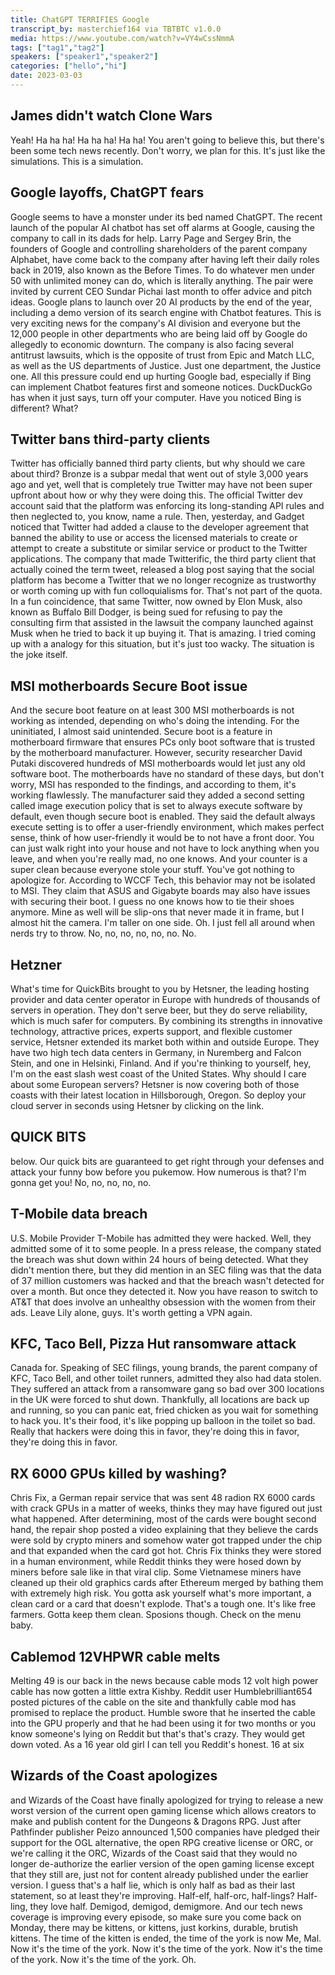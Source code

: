 ```yaml
---
title: ChatGPT TERRIFIES Google
transcript_by: masterchief164 via TBTBTC v1.0.0
media: https://www.youtube.com/watch?v=VY4wCssNmmA
tags: ["tag1","tag2"]
speakers: ["speaker1","speaker2"]
categories: ["hello","hi"]
date: 2023-03-03
---
```


##  James didn't watch Clone Wars

 Yeah! Ha ha ha! Ha ha ha! Ha ha! You aren't going to believe this, but there's been some tech news recently. Don't worry, we plan for this. It's just like the simulations. This is a simulation.

##  Google layoffs, ChatGPT fears

 Google seems to have a monster under its bed named ChatGPT. The recent launch of the popular AI chatbot has set off alarms at Google, causing the company to call in its dads for help. Larry Page and Sergey Brin, the founders of Google and controlling shareholders of the parent company Alphabet, have come back to the company after having left their daily roles back in 2019, also known as the Before Times. To do whatever men under 50 with unlimited money can do, which is literally anything. The pair were invited by current CEO Sundar Pichai last month to offer advice and pitch ideas. Google plans to launch over 20 AI products by the end of the year, including a demo version of its search engine with Chatbot features. This is very exciting news for the company's AI division and everyone but the 12,000 people in other departments who are being laid off by Google do allegedly to economic downturn. The company is also facing several antitrust lawsuits, which is the opposite of trust from Epic and Match LLC, as well as the US departments of Justice. Just one department, the Justice one. All this pressure could end up hurting Google bad, especially if Bing can implement Chatbot features first and someone notices. DuckDuckGo has when it just says, turn off your computer. Have you noticed Bing is different? What?

##  Twitter bans third-party clients

 Twitter has officially banned third party clients, but why should we care about third? Bronze is a subpar medal that went out of style 3,000 years ago and yet, well that is completely true Twitter may have not been super upfront about how or why they were doing this. The official Twitter dev account said that the platform was enforcing its long-standing API rules and then neglected to, you know, name a rule. Then, yesterday, and Gadget noticed that Twitter had added a clause to the developer agreement that banned the ability to use or access the licensed materials to create or attempt to create a substitute or similar service or product to the Twitter applications. The company that made Twitterific, the third party client that actually coined the term tweet, released a blog post saying that the social platform has become a Twitter that we no longer recognize as trustworthy or worth coming up with fun colloquialisms for. That's not part of the quota. In a fun coincidence, that same Twitter, now owned by Elon Musk, also known as Buffalo Bill Dodger, is being sued for refusing to pay the consulting firm that assisted in the lawsuit the company launched against Musk when he tried to back it up buying it. That is amazing. I tried coming up with a analogy for this situation, but it's just too wacky. The situation is the joke itself.

##  MSI motherboards Secure Boot issue

 And the secure boot feature on at least 300 MSI motherboards is not working as intended, depending on who's doing the intending. For the uninitiated, I almost said unintended. Secure boot is a feature in motherboard firmware that ensures PCs only boot software that is trusted by the motherboard manufacturer. However, security researcher David Putaki discovered hundreds of MSI motherboards would let just any old software boot. The motherboards have no standard of these days, but don't worry, MSI has responded to the findings, and according to them, it's working flawlessly. The manufacturer said they added a second setting called image execution policy that is set to always execute software by default, even though secure boot is enabled. They said the default always execute setting is to offer a user-friendly environment, which makes perfect sense, think of how user-friendly it would be to not have a front door. You can just walk right into your house and not have to lock anything when you leave, and when you're really mad, no one knows. And your counter is a super clean because everyone stole your stuff. You've got nothing to apologize for. According to WCCF Tech, this behavior may not be isolated to MSI. They claim that ASUS and Gigabyte boards may also have issues with securing their boot. I guess no one knows how to tie their shoes anymore. Mine as well will be slip-ons that never made it in frame, but I almost hit the camera. I'm taller on one side. Oh. I just fell all around when nerds try to throw. No, no, no, no, no, no. No.

##  Hetzner

 What's time for QuickBits brought to you by Hetsner, the leading hosting provider and data center operator in Europe with hundreds of thousands of servers in operation. They don't serve beer, but they do serve reliability, which is much safer for computers. By combining its strengths in innovative technology, attractive prices, experts support, and flexible customer service, Hetsner extended its market both within and outside Europe. They have two high tech data centers in Germany, in Nuremberg and Falcon Stein, and one in Helsinki, Finland. And if you're thinking to yourself, hey, I'm on the east slash west coast of the United States. Why should I care about some European servers? Hetsner is now covering both of those coasts with their latest location in Hillsborough, Oregon. So deploy your cloud server in seconds using Hetsner by clicking on the link.

##  QUICK BITS

 below. Our quick bits are guaranteed to get right through your defenses and attack your funny bow before you pukemow. How numerous is that? I'm gonna get you! No, no, no, no, no.

##  T-Mobile data breach

 U.S. Mobile Provider T-Mobile has admitted they were hacked. Well, they admitted some of it to some people. In a press release, the company stated the breach was shut down within 24 hours of being detected. What they didn't mention there, but they did mention in an SEC filing was that the data of 37 million customers was hacked and that the breach wasn't detected for over a month. But once they detected it. Now you have reason to switch to AT&T that does involve an unhealthy obsession with the women from their ads. Leave Lily alone, guys. It's worth getting a VPN again.

##  KFC, Taco Bell, Pizza Hut ransomware attack

 Canada for. Speaking of SEC filings, young brands, the parent company of KFC, Taco Bell, and other toilet runners, admitted they also had data stolen. They suffered an attack from a ransomware gang so bad over 300 locations in the UK were forced to shut down. Thankfully, all locations are back up and running, so you can panic eat, fried chicken as you wait for something to hack you. It's their food, it's like popping up balloon in the toilet so bad. Really that hackers were doing this in favor, they're doing this in favor, they're doing this in favor.

##  RX 6000 GPUs killed by washing?

 Chris Fix, a German repair service that was sent 48 radion RX 6000 cards with crack GPUs in a matter of weeks, thinks they may have figured out just what happened. After determining, most of the cards were bought second hand, the repair shop posted a video explaining that they believe the cards were sold by crypto miners and somehow water got trapped under the chip and that expanded when the card got hot. Chris Fix thinks they were stored in a human environment, while Reddit thinks they were hosed down by miners before sale like in that viral clip. Some Vietnamese miners have cleaned up their old graphics cards after Ethereum merged by bathing them with extremely high risk. You gotta ask yourself what's more important, a clean card or a card that doesn't explode. That's a tough one. It's like free farmers. Gotta keep them clean. Sposions though. Check on the menu baby.

##  Cablemod 12VHPWR cable melts

 Melting 49 is our back in the news because cable mods 12 volt high power cable has now gotten a little extra Kishby. Reddit user Humblebrilliant654 posted pictures of the cable on the site and thankfully cable mod has promised to replace the product. Humble swore that he inserted the cable into the GPU properly and that he had been using it for two months or you know someone's lying on Reddit but that's that's crazy. They would get down voted. As a 16 year old girl I can tell you Reddit's honest. 16 at six

##  Wizards of the Coast apologizes

 and Wizards of the Coast have finally apologized for trying to release a new worst version of the current open gaming license which allows creators to make and publish content for the Dungeons & Dragons RPG. Just after Pathfinder publisher Peizo announced 1,500 companies have pledged their support for the OGL alternative, the open RPG creative license or ORC, or we're calling it the ORC, Wizards of the Coast said that they would no longer de-authorize the earlier version of the open gaming license except that they still are, just not for content already published under the earlier version. I guess that's a half lie, which is only half as bad as their last statement, so at least they're improving. Half-elf, half-orc, half-lings? Half-ling, they love half. Demigod, demigod, demigmore. And our tech news coverage is improving every episode, so make sure you come back on Monday, there may be kittens, or kittens, just korkins, durable, brutish kittens. The time of the kitten is ended, the time of the york is now Me, Mal. Now it's the time of the york. Now it's the time of the york. Now it's the time of the york. Now it's the time of the york. Oh.


